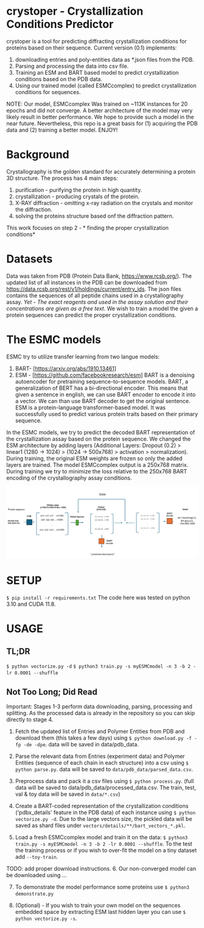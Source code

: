 # crystoper - Crystallization Conditions Predictor  
crystoper is a tool for predicting diffracting crystallization conditions for proteins based on their sequence.
Current version (0.1) implements:
1. downloading entries and poly-entities data as *.json files from the PDB.
2. Parsing and processing the data into csv file.
3. Training an ESM and BART based model to predict crystallization conditions based on the PDB data.
4. Using our trained model (called ESMCcomplex) to predict crystallization conditions for sequences.

NOTE: Our model, ESMCcomplex Was trained on ~113K instances for 20 epochs and did not converge. A better architecture of the model  may very likely result in better performance. We hope to provide such a model in the near future. Nevertheless, this repo is a great basis for (1) acquiring the PDB data and (2) training a better model. ENJOY!

# Background
Crystallography is the golden standard for accurately determining a protein 3D structure.
The process has 4 main steps:
1. purification - purifying the protein in high quantity.
2. crystallization - producing crystals of the protein.
3. X-RAY diffraction - omitting x-ray radiation on the crystals and monitor the diffraction.
4. solving the proteins structure based onf the diffraction pattern.

This work focuses on step 2 - * finding the proper crystallization conditions*

# Datasets
Data was taken from PDB (Protein Data Bank, https://www.rcsb.org/).
The updated list of all instances in the PDB can be downloaded from https://data.rcsb.org/rest/v1/holdings/current/entry_ids.
The json files contains the sequences of all peptide chains used in a crystallography assay. *Yet - The exact reagents and used in the assay solution and their concentrations are given as a free text*. We wish to train a model the given a protein sequences can predict the proper crystallization conditions. 

# The ESMC models
ESMC try to utilize transfer learning from two langue models:
1. BART- [https://arxiv.org/abs/1910.13461]
2. ESM - [https://github.com/facebookresearch/esm]
BART is a denoising autoencoder for pretraining sequence-to-sequence models. BART, a generalization of BERT has a bi-directional encoder. This means that given a sentence in english, we can use BART encoder to encode it into a vector. We can than use BART decoder to get the original sentence.
ESM is a protein-language transformer-based model. It was successfully used to predict various protein traits based on their primary sequence.

In the ESMC models, we try to predict the decoded BART representation of the crystallization assay based on the protein sequence. 
We changed the ESM architecture by adding layers (Additional Layers:  Dropout (0.2) > linear1 (1280 → 1024) > (1024 → 500x768) >  activation > normalization). During training, the original ESM weights are frozen so only the added layers are trained. 
The model ESMCcomplex output is a 250x768 matrix. 
During training we try to minimize the loss relative to the 250x768 BART encoding of the crystallography assay conditions.

![alt text](Untitled.png)

# SETUP
`$ pip install -r requirements.txt`
The code here was tested on python 3.10 and CUDA 11.8.


# USAGE

## TL;DR
`$ python vectorize.py -d`
`$ python3 train.py -s myESMCmodel -n 3 -b 2 -lr 0.0001 --shuffle`

## Not Too Long; Did Read

Important: Stages 1-3 perform data downloading, parsing, processing and splitting. As the processed data is already in the repository so you can skip directly to stage 4.

1. Fetch the updated list of Entries and Polymer Entities from PDB and download them (this takes a few days) using `$ python download.py -f -fp -de -dpe`.
data will be saved in data/pdb_data.
2. Parse the relevant data from Entries (experiment data) and Polymer Entities (sequence of each chain in each structure) into a csv using `$ python parse.py`.
data will be saved to `data/pdb_data/parsed_data.csv`.
3. Preprocess data and pack it a csv files using `$ python process.py`. (full data will be saved to data/pdb_data/processed_data.csv. The train, test, val & toy data will be saved in `data/*.csv`)

4. Create a BART-coded representation of the crystallization conditions ('pdbx_details' feature in the PDB data) of each instance using `$ python vectorize.py -d`. Due to the large vectors size, the pickled data will be saved as shard files under `vectors/details/**/bart_vectors_*.pkl`.
5. Load a fresh ESMCcomplex model and train it on the data: `$ python3 train.py -s myESMCmodel -n 3 -b 2 -lr 0.0001 --shuffle`. To the test the training process or if you wish to over-fit the model on a tiny dataset add `--toy-train`. 

TODO: add proper download instructions.
6. Our non-converged model can be downloaded using ...

7. To demonstrate the model performance some proteins use `$ python3 demonstrate.py`


7. (Optional) - If you wish to train your own model on the sequences embedded space by extracting ESM last hidden layer you can use  `$ python vectorize.py -s`.






